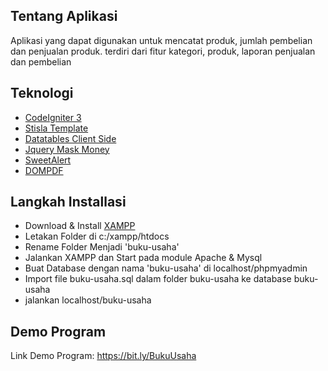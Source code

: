 ## Tentang Aplikasi
Aplikasi yang dapat digunakan untuk mencatat produk, jumlah pembelian dan penjualan produk. terdiri dari fitur kategori, produk, laporan penjualan dan pembelian

## Teknologi

- [CodeIgniter 3](https://codeigniter.com/)
- [Stisla Template](https://getstisla.com/)
- [Datatables Client Side](https://datatables.net/)
- [Jquery Mask Money](https://plugins.jquery.com/maskMoney/)
- [SweetAlert](https://sweetalert2.github.io/)
- [DOMPDF](https://github.com/dompdf/dompdf)

## Langkah Installasi
- Download & Install [XAMPP](https://www.apachefriends.org/download.html)
- Letakan Folder di c:/xampp/htdocs
- Rename Folder Menjadi 'buku-usaha'
- Jalankan XAMPP dan Start pada module Apache & Mysql
- Buat Database dengan nama 'buku-usaha' di localhost/phpmyadmin
- Import file buku-usaha.sql dalam folder buku-usaha ke database buku-usaha
- jalankan localhost/buku-usaha

## Demo Program
Link Demo Program: https://bit.ly/BukuUsaha
